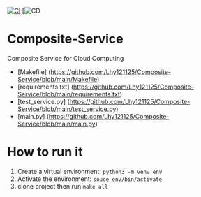 [![CI](https://github.com/Lhy121125/Composite-Service/actions/workflows/main.yml/badge.svg)](https://github.com/Lhy121125/Composite-Service/actions/workflows/main.yml)
[![CD](https://codebuild.us-east-2.amazonaws.com/badges?uuid=eyJlbmNyeXB0ZWREYXRhIjoicWxpaVlvNG5kQjFEQ0R0UE9uK2h4dHNDTDJFNElaMWdwYzlQUXZ4ODhvRks0MnJqcWI1S0orZjVWWVdQNTNjeW0ySllsSGZmWFgxRVN1OWZxVVZiam0wPSIsIml2UGFyYW1ldGVyU3BlYyI6InFmcjJrTjdnUnQySkNBcW4iLCJtYXRlcmlhbFNldFNlcmlhbCI6MX0%3D&branch=main)

# Composite-Service
Composite Service for Cloud Computing

* [Makefile] (https://github.com/Lhy121125/Composite-Service/blob/main/Makefile)
* [requirements.txt] (https://github.com/Lhy121125/Composite-Service/blob/main/requirements.txt)
* [test_service.py] (https://github.com/Lhy121125/Composite-Service/blob/main/test_service.py)
* [main.py] (https://github.com/Lhy121125/Composite-Service/blob/main/main.py)

# How to run it
1. Create a virtual environment: `python3 -m venv env`
2. Activate the environment: `souce env/bin/activate`
3. clone project then run `make all`
